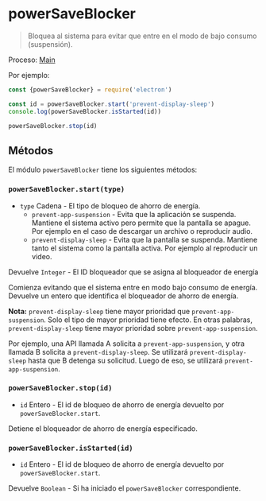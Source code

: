 # powerSaveBlocker

> Bloquea al sistema para evitar que entre en el modo de bajo consumo (suspensión).

Proceso: [Main](../glossary.md#main-process)

Por ejemplo:

```javascript
const {powerSaveBlocker} = require('electron')

const id = powerSaveBlocker.start('prevent-display-sleep')
console.log(powerSaveBlocker.isStarted(id))

powerSaveBlocker.stop(id)
```

## Métodos

El módulo `powerSaveBlocker` tiene los siguientes métodos:

### `powerSaveBlocker.start(type)`

* `type` Cadena - El tipo de bloqueo de ahorro de energía. 
  * `prevent-app-suspension` - Evita que la aplicación se suspenda. Mantiene el sistema activo pero permite que la pantalla se apague. Por ejemplo en el caso de descargar un archivo o reproducir audio.
  * `prevent-display-sleep` - Evita que la pantalla se suspenda. Mantiene tanto el sistema como la pantalla activa. Por ejemplo al reproducir un video.

Devuelve `Integer` - El ID bloqueador que se asigna al bloqueador de energía

Comienza evitando que el sistema entre en modo bajo consumo de energía. Devuelve un entero que identifica el bloqueador de ahorro de energía.

**Nota:** `prevent-display-sleep` tiene mayor prioridad que `prevent-app-suspension`. Solo el tipo de mayor prioridad tiene efecto. En otras palabras, `prevent-display-sleep` tiene mayor prioridad sobre `prevent-app-suspension`.

Por ejemplo, una API llamada A solicita a `prevent-app-suspension`, y otra llamada B solicita a `prevent-display-sleep`. Se utilizará `prevent-display-sleep` hasta que B detenga su solicitud. Luego de eso, se utilizará `prevent-app-suspension`.

### `powerSaveBlocker.stop(id)`

* `id` Entero - El id de bloqueo de ahorro de energía devuelto por `powerSaveBlocker.start`.

Detiene el bloqueador de ahorro de energía especificado.

### `powerSaveBlocker.isStarted(id)`

* `id` Entero - El id de bloqueo de ahorro de energía devuelto por `powerSaveBlocker.start`.

Devuelve `Boolean` - Si ha iniciado el `powerSaveBlocker` correspondiente.